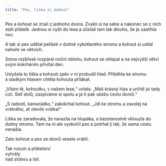 ```yaml
---
title: "Pes, liška a\_kohout"
---
```


Pes a kohout se znali z jednoho dvora. Zvykli si na sebe a nakonec se z nich stali přátelé. Jednou si vyšli do lesa a zůstali tam tak dlouho, že je zastihla noc.

A tak si pes udělal pelíšek v dutině vykotlaného stromu a kohout si ustlal nahoře ve větvích.

Sotva rozbřesk rozpáral noční oblohu, kohout se otřepal a na nejvyšší větvi svým kokrháním přivítal den.

Uslyšela to liška a kohoutí zpěv v ní probudil hlad. Přiběhla ke stromu a sladkým hlasem chtěla kohouta přilákat.

„Vítám tě, kohoutku, v našem lese,“ volala. „Máš krásný hlas a určitě jsi tady cizí. Sleť dolů, zazpíváme si spolu a já ti pak ukážu cestu domů.“

„S radostí, kamarádko,“ zakokrhal kohout. „Jdi ke stromu a zavolej na vrátného, ať otevře vrátka!“

Liška se zaradovala, že narazila na hlupáka, a bezstarostně vklouzla do dutiny stromu. Tam na ni ale vyskočil pes a potrhal ji tak, že sama cestu nenašla.

Zato kohout a pes se domů vesele vrátili.

Tak rozum a přátelství  
vyhrály  
nad zlobou a lstí.
